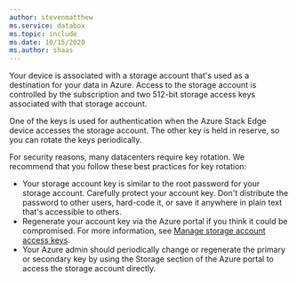 ```yaml
---
author: stevenmatthew
ms.service: databox  
ms.topic: include
ms.date: 10/15/2020
ms.author: shaas
---
```


Your device is associated with a storage account that's used as a destination for your data in Azure. Access to the storage account is controlled by the subscription and two 512-bit storage access keys associated with that storage account.

One of the keys is used for authentication when the Azure Stack Edge device accesses the storage account. The other key is held in reserve, so you can rotate the keys periodically.

For security reasons, many datacenters require key rotation. We recommend that you follow these best practices for key rotation:

- Your storage account key is similar to the root password for your storage account. Carefully protect your account key. Don't distribute the password to other users, hard-code it, or save it anywhere in plain text that's accessible to others.
- Regenerate your account key via the Azure portal if you think it could be compromised. For more information, see [Manage storage account access keys](../articles/storage/common/storage-account-keys-manage.md).
- Your Azure admin should periodically change or regenerate the primary or secondary key by using the Storage section of the Azure portal to access the storage account directly.
